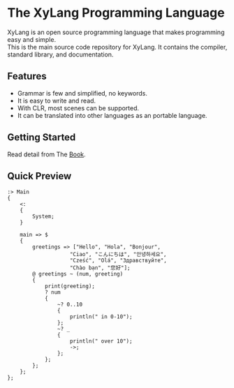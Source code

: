 # The XyLang Programming Language
XyLang is an open source programming language that makes programming easy and simple.  
This is the main source code repository for XyLang. It contains the compiler, standard library, and documentation.

## Features
+ Grammar is few and simplified, no keywords.
+ It is easy to write and read.
+ With CLR, most scenes can be supported.
+ It can be translated into other languages as an portable language.

## Getting Started
Read detail from The [Book]().

## Quick Preview
    :> Main
    {
        <: 
        {
            System;
        }

        main => $  
        {
            greetings => ["Hello", "Hola", "Bonjour",
                        "Ciao", "こんにちは", "안녕하세요",
                        "Cześć", "Olá", "Здравствуйте",
                        "Chào bạn", "您好"];
            @ greetings ~ (num, greeting)
            {
                print(greeting);
                ? num 
                {
                    ~? 0..10 
                    {
                        println(" in 0-10");
                    };
                    ~? _
                    {
                        println(" over 10");
                        ->;
                    };
                };
            };
        };
    };

